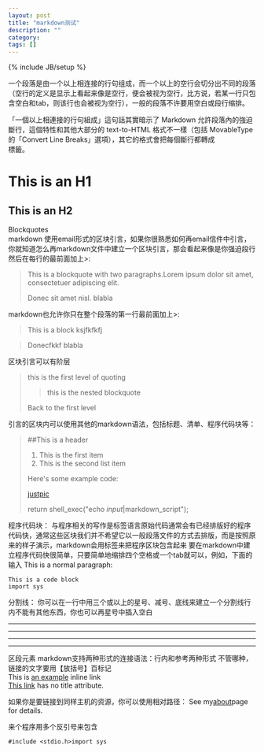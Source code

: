 ```yaml
---
layout: post
title: "markdown测试"
description: ""
category: 
tags: []
---
```

{% include JB/setup %}

一个段落是由一个以上相连接的行句组成，而一个以上的空行会切分出不同的段落（空行的定义是显示上看起来像是空行，便会被视为空行，比方说，若某一行只包含空白和tab，则该行也会被视为空行），一般的段落不许要用空白或段行缩排。

「一個以上相連接的行句組成」這句話其實暗示了 Markdown 允許段落內的強迫斷行，這個特性和其他大部分的 text-to-HTML 格式不一樣（包括 MovableType 的「Convert Line Breaks」選項），其它的格式會把每個斷行都轉成 <br /> 標籤。  

This is an H1
=====

This is  an H2
-----
Blockquotes  
markdown 使用email形式的区块引言，如果你很熟悉如何再email信件中引言，你就知道怎么再markdown文件中建立一个区块引言，那会看起来像是你强迫段行然后在每行的最前面加上>:
>This is a blockquote with two paragraphs.Lorem ipsum dolor sit amet,
>consectetuer adipiscing elit.
>
>Donec sit amet nisl.
>blabla

markdown也允许你只在整个段落的第一行最前面加上>:
>This is a block
ksjfkfkfj

>Donecfkkf
blabla

区块引言可以有阶层
>this is the first level of quoting
>
>>this is the nested blockquote
>
>Back to the first level

引言的区块内可以使用其他的markdown语法，包括标题、清单、程序代码块等：
>##This is a header
>
>1.    This is the first item
>2.    This is the second list item
>
>Here's some example code:
>
><a href="justpic.org">justpic</a>
>
>    return shell_exec("echo $input|$markdown_script");

程序代码块：
与程序相关的写作是标签语言原始代码通常会有已经排版好的程序代码快，通常这些区块我们并不希望它以一般段落文件的方式去排版，而是按照原来的样子演示，markdown会用标签来把程序区块包含起来
要在markdown中建立程序代码快很简单，只要简单地缩排四个空格或一个tab就可以，例如，下面的输入
This is a normal paragraph:

    This is a code block
    import sys
    
分割线：
你可以在一行中用三个或以上的星号、减号、底线来建立一个分割线行内不能有其他东西，你也可以再星号中插入空白

* * *
***
******
- - -
区段元素
markdown支持两种形式的连接语法：行内和参考两种形式
不管哪种，链接的文字要用【放括号】百标记  
This is [an example](http://example.com/ "Title") inline link  
[This link](http://example.net/) has no title attribute.

如果你是要链接到同样主机的资源，你可以使用相对路径：
See my[about](/about/)page for details.

来个程序用多个反引号来包含

```#include <stdio.h>import sys```

